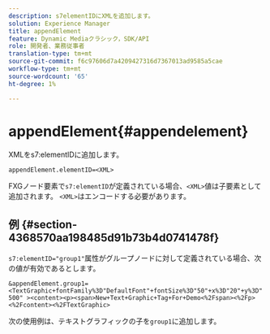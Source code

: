 ```yaml
---
description: s7elementIDにXMLを追加します。
solution: Experience Manager
title: appendElement
feature: Dynamic Mediaクラシック，SDK/API
role: 開発者、業務従事者
translation-type: tm+mt
source-git-commit: f6c97606d7a4209427316d7367013ad9585a5cae
workflow-type: tm+mt
source-wordcount: '65'
ht-degree: 1%

---
```



# appendElement{#appendelement}

XMLをs7:elementIDに追加します。

`appendElement.elementID=<XML>`

FXGノード要素で`s7:elementID`が定義されている場合、`<XML>`値は子要素として追加されます。 `<XML>`はエンコードする必要があります。

## 例 {#section-4368570aa198485d91b73b4d0741478f}

`s7:elementID="group1"`属性がグループノードに対して定義されている場合、次の値が有効であるとします。

`&appendElement.group1=<TextGraphic+fontFamily%3D"DefaultFont"+fontSize%3D"50"+x%3D"20"+y%3D"500" ><content><p><span>New+Text+Graphic+Tag+For+Demo<%2Fspan><%2Fp><%2Fcontent><%2FTextGraphic>`

次の使用例は、テキストグラフィックの子を`group1`に追加します。
